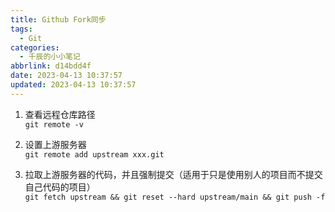 ```yaml
---
title: Github Fork同步
tags:
  - Git
categories:
  - 千辰的小小笔记
abbrlink: d14bdd4f
date: 2023-04-13 10:37:57
updated: 2023-04-13 10:37:57
---
```


1. 查看远程仓库路径<br>
   `git remote -v`

2. 设置上游服务器<br>
   `git remote add upstream xxx.git`

3. 拉取上游服务器的代码，并且强制提交（适用于只是使用别人的项目而不提交自己代码的项目）<br>
   `git fetch upstream && git reset --hard upstream/main && git push -f`

*<!--more-->*
